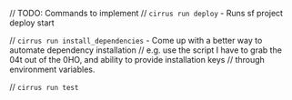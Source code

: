 // TODO: Commands to implement
// `cirrus run deploy` - Runs sf project deploy start

// `cirrus run install_dependencies` - Come up with a better way to automate dependency installation
// e.g. use the script I have to grab the 04t out of the 0HO, and ability to provide installation keys
// through environment variables.

// `cirrus run test`
